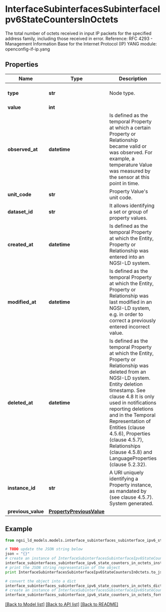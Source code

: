 # InterfaceSubinterfacesSubinterfaceIpv6StateCountersInOctets

The total number of octets received in input IP packets for the specified address family, including those received in error.  Reference: RFC 4293 - Management Information Base for the Internet Protocol (IP)  YANG module: openconfig-if-ip.yang 

## Properties

Name | Type | Description | Notes
------------ | ------------- | ------------- | -------------
**type** | **str** | Node type.  | [optional] [default to 'Property']
**value** | **int** |  | 
**observed_at** | **datetime** | Is defined as the temporal Property at which a certain Property or Relationship became valid or was observed. For example, a temperature Value was measured by the sensor at this point in time.  | [optional] 
**unit_code** | **str** | Property Value&#39;s unit code.  | [optional] 
**dataset_id** | **str** | It allows identifying a set or group of property values.  | [optional] 
**created_at** | **datetime** | Is defined as the temporal Property at which the Entity, Property or Relationship was entered into an NGSI-LD system.  | [optional] [readonly] 
**modified_at** | **datetime** | Is defined as the temporal Property at which the Entity, Property or Relationship was last modified in an NGSI-LD system, e.g. in order to correct a previously entered incorrect value.  | [optional] [readonly] 
**deleted_at** | **datetime** | Is defined as the temporal Property at which the Entity, Property or Relationship was deleted from an NGSI-LD system.  Entity deletion timestamp. See clause 4.8 It is only used in notifications reporting deletions and in the Temporal Representation of Entities (clause 4.5.6), Properties (clause 4.5.7), Relationships (clause 4.5.8) and LanguageProperties (clause 5.2.32).  | [optional] [readonly] 
**instance_id** | **str** | A URI uniquely identifying a Property instance, as mandated by (see clause 4.5.7). System generated.  | [optional] [readonly] 
**previous_value** | [**PropertyPreviousValue**](PropertyPreviousValue.md) |  | [optional] 

## Example

```python
from ngsi_ld_models.models.interface_subinterfaces_subinterface_ipv6_state_counters_in_octets import InterfaceSubinterfacesSubinterfaceIpv6StateCountersInOctets

# TODO update the JSON string below
json = "{}"
# create an instance of InterfaceSubinterfacesSubinterfaceIpv6StateCountersInOctets from a JSON string
interface_subinterfaces_subinterface_ipv6_state_counters_in_octets_instance = InterfaceSubinterfacesSubinterfaceIpv6StateCountersInOctets.from_json(json)
# print the JSON string representation of the object
print InterfaceSubinterfacesSubinterfaceIpv6StateCountersInOctets.to_json()

# convert the object into a dict
interface_subinterfaces_subinterface_ipv6_state_counters_in_octets_dict = interface_subinterfaces_subinterface_ipv6_state_counters_in_octets_instance.to_dict()
# create an instance of InterfaceSubinterfacesSubinterfaceIpv6StateCountersInOctets from a dict
interface_subinterfaces_subinterface_ipv6_state_counters_in_octets_form_dict = interface_subinterfaces_subinterface_ipv6_state_counters_in_octets.from_dict(interface_subinterfaces_subinterface_ipv6_state_counters_in_octets_dict)
```
[[Back to Model list]](../README.md#documentation-for-models) [[Back to API list]](../README.md#documentation-for-api-endpoints) [[Back to README]](../README.md)


